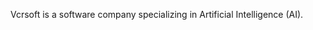 Vcrsoft is a software company specializing in Artificial Intelligence (AI).

<!---
vcrsoft/vcrsoft is a ✨ special ✨ repository because its `README.md` (this file) appears on your GitHub profile.
You can click the Preview link to take a look at your changes.
--->
